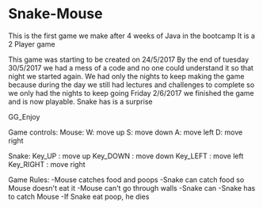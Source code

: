 # Snake-Mouse
This is the first game we make after 4 weeks of Java in the bootcamp
It is a 2 Player game

This game was starting to be created on 24/5/2017
By the end of tuesday 30/5/2017 we had a mess of a code and no one could understand it so that night we started again.
We had only the nights to keep making the game because during the day we still had lectures and challenges to complete so we only had the nights to keep going
Friday 2/6/2017 we finished the game and is now playable.
Snake has is a surprise

GG_Enjoy

Game controls:
  Mouse:
    W: move up
    S: move down
    A: move left
    D: move right
    
  Snake:
    Key_UP    : move up
    Key_DOWN  : move down
    Key_LEFT  : move left
    Key_RIGHT : move right
    
Game Rules:
  -Mouse catches food and poops
  -Snake can catch food so Mouse doesn't eat it
  -Mouse can't go through walls
  -Snake can
  -Snake has to catch Mouse
  -If Snake eat poop, he dies
